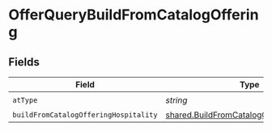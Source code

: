 # OfferQueryBuildFromCatalogOffering


## Fields

| Field                                                                                                    | Type                                                                                                     | Required                                                                                                 | Description                                                                                              | Example                                                                                                  |
| -------------------------------------------------------------------------------------------------------- | -------------------------------------------------------------------------------------------------------- | -------------------------------------------------------------------------------------------------------- | -------------------------------------------------------------------------------------------------------- | -------------------------------------------------------------------------------------------------------- |
| `atType`                                                                                                 | *string*                                                                                                 | :heavy_check_mark:                                                                                       | N/A                                                                                                      | OfferQueryBuildFromCatalogOffering                                                                       |
| `buildFromCatalogOfferingHospitality`                                                                    | [shared.BuildFromCatalogOfferingHospitality](../../models/shared/buildfromcatalogofferinghospitality.md) | :heavy_minus_sign:                                                                                       | N/A                                                                                                      |                                                                                                          |